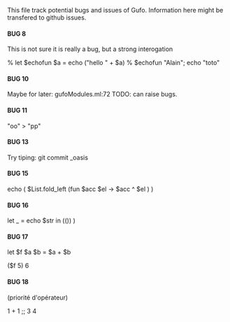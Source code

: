 This file track potential bugs and issues of Gufo.
Information here might be transfered to github issues.

#### BUG 8 ####

This is not sure it is really a bug, but a strong interogation

% let $echofun $a = echo ("hello " + $a)
% $echofun "Alain"; echo "toto"

#### BUG 10 ####

Maybe for later:
gufoModules.ml:72 TODO: can raise bugs.

#### BUG 11 ####

"oo" > "pp"

#### BUG 13 ####

Try tiping:
git commit _oasis

#### BUG 15 ####
echo ( $List.fold_left (fun $acc $el  -> $acc ^ $el )  )

#### BUG 16 ####
let _ = echo $str in (()) )

#### BUG 17 ####
let $f $a $b = $a + $b

($f 5) 6

#### BUG 18 ####
(priorité d'opérateur)

1 + 1 ;; 3
4

